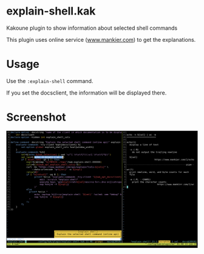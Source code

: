 # explain-shell.kak
Kakoune plugin to show information about selected shell commands

This plugin uses online service (www.mankier.com) to get the explanations.

# Usage

Use the `:explain-shell` command.

If you set the docsclient, the information will be displayed there.

# Screenshot

![explain-shell](https://github.com/ath3/explain-shell.kak/blob/master/explain-shell.png)
